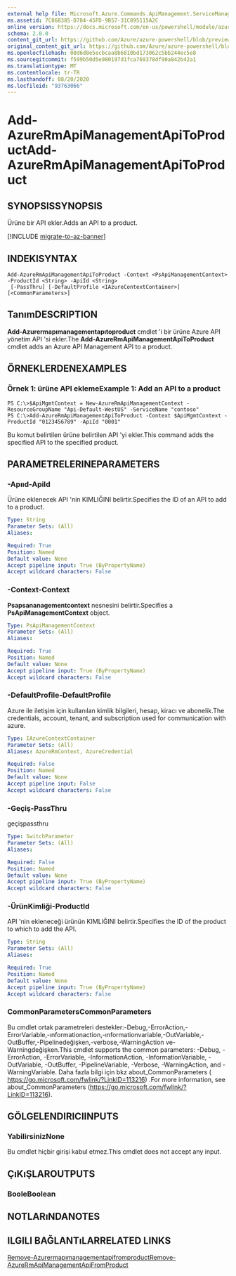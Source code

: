 ```yaml
---
external help file: Microsoft.Azure.Commands.ApiManagement.ServiceManagement.dll-Help.xml
ms.assetid: 7C86B385-D784-45FD-9B57-31C895115A2C
online version: https://docs.microsoft.com/en-us/powershell/module/azurerm.apimanagement/add-azurermapimanagementapitoproduct
schema: 2.0.0
content_git_url: https://github.com/Azure/azure-powershell/blob/preview/src/ResourceManager/ApiManagement/Commands.ApiManagement/help/Add-AzureRmApiManagementApiToProduct.md
original_content_git_url: https://github.com/Azure/azure-powershell/blob/preview/src/ResourceManager/ApiManagement/Commands.ApiManagement/help/Add-AzureRmApiManagementApiToProduct.md
ms.openlocfilehash: 08d6d8e5ecbcaa8b6810bd173062c5bb244ec5e8
ms.sourcegitcommit: f599b50d5e980197d1fca769378df90a842b42a1
ms.translationtype: MT
ms.contentlocale: tr-TR
ms.lasthandoff: 08/20/2020
ms.locfileid: "93763066"
---
```

# <span data-ttu-id="001a1-101">Add-AzureRmApiManagementApiToProduct</span><span class="sxs-lookup"><span data-stu-id="001a1-101">Add-AzureRmApiManagementApiToProduct</span></span>

## <span data-ttu-id="001a1-102">SYNOPSIS</span><span class="sxs-lookup"><span data-stu-id="001a1-102">SYNOPSIS</span></span>
<span data-ttu-id="001a1-103">Ürüne bir API ekler.</span><span class="sxs-lookup"><span data-stu-id="001a1-103">Adds an API to a product.</span></span>

[!INCLUDE [migrate-to-az-banner](../../includes/migrate-to-az-banner.md)]

## <span data-ttu-id="001a1-104">INDEKI</span><span class="sxs-lookup"><span data-stu-id="001a1-104">SYNTAX</span></span>

```
Add-AzureRmApiManagementApiToProduct -Context <PsApiManagementContext> -ProductId <String> -ApiId <String>
 [-PassThru] [-DefaultProfile <IAzureContextContainer>] [<CommonParameters>]
```

## <span data-ttu-id="001a1-105">Tanım</span><span class="sxs-lookup"><span data-stu-id="001a1-105">DESCRIPTION</span></span>
<span data-ttu-id="001a1-106">**Add-Azurermapımanagementapıtoproduct** cmdlet 'i bir ürüne Azure API yönetim API 'si ekler.</span><span class="sxs-lookup"><span data-stu-id="001a1-106">The **Add-AzureRmApiManagementApiToProduct** cmdlet adds an Azure API Management API to a product.</span></span>

## <span data-ttu-id="001a1-107">ÖRNEKLERDEN</span><span class="sxs-lookup"><span data-stu-id="001a1-107">EXAMPLES</span></span>

### <span data-ttu-id="001a1-108">Örnek 1: ürüne API ekleme</span><span class="sxs-lookup"><span data-stu-id="001a1-108">Example 1: Add an API to a product</span></span>
```
PS C:\>$ApiMgmtContext = New-AzureRmApiManagementContext -ResourceGroupName "Api-Default-WestUS" -ServiceName "contoso"
PS C:\>Add-AzureRmApiManagementApiToProduct -Context $ApiMgmtContext -ProductId "0123456789" -ApiId "0001"
```

<span data-ttu-id="001a1-109">Bu komut belirtilen ürüne belirtilen API 'yi ekler.</span><span class="sxs-lookup"><span data-stu-id="001a1-109">This command adds the specified API to the specified product.</span></span>

## <span data-ttu-id="001a1-110">PARAMETRELERINE</span><span class="sxs-lookup"><span data-stu-id="001a1-110">PARAMETERS</span></span>

### <span data-ttu-id="001a1-111">-Apııd</span><span class="sxs-lookup"><span data-stu-id="001a1-111">-ApiId</span></span>
<span data-ttu-id="001a1-112">Ürüne eklenecek API 'nin KIMLIĞINI belirtir.</span><span class="sxs-lookup"><span data-stu-id="001a1-112">Specifies the ID of an API to add to a product.</span></span>

```yaml
Type: String
Parameter Sets: (All)
Aliases: 

Required: True
Position: Named
Default value: None
Accept pipeline input: True (ByPropertyName)
Accept wildcard characters: False
```

### <span data-ttu-id="001a1-113">-Context</span><span class="sxs-lookup"><span data-stu-id="001a1-113">-Context</span></span>
<span data-ttu-id="001a1-114">**Psapsananagementcontext** nesnesini belirtir.</span><span class="sxs-lookup"><span data-stu-id="001a1-114">Specifies a **PsApiManagementContext** object.</span></span>

```yaml
Type: PsApiManagementContext
Parameter Sets: (All)
Aliases: 

Required: True
Position: Named
Default value: None
Accept pipeline input: True (ByPropertyName)
Accept wildcard characters: False
```

### <span data-ttu-id="001a1-115">-DefaultProfile</span><span class="sxs-lookup"><span data-stu-id="001a1-115">-DefaultProfile</span></span>
<span data-ttu-id="001a1-116">Azure ile iletişim için kullanılan kimlik bilgileri, hesap, kiracı ve abonelik.</span><span class="sxs-lookup"><span data-stu-id="001a1-116">The credentials, account, tenant, and subscription used for communication with azure.</span></span>

```yaml
Type: IAzureContextContainer
Parameter Sets: (All)
Aliases: AzureRmContext, AzureCredential

Required: False
Position: Named
Default value: None
Accept pipeline input: False
Accept wildcard characters: False
```

### <span data-ttu-id="001a1-117">-Geçiş</span><span class="sxs-lookup"><span data-stu-id="001a1-117">-PassThru</span></span>
<span data-ttu-id="001a1-118">geçiş</span><span class="sxs-lookup"><span data-stu-id="001a1-118">passthru</span></span>

```yaml
Type: SwitchParameter
Parameter Sets: (All)
Aliases: 

Required: False
Position: Named
Default value: None
Accept pipeline input: True (ByPropertyName)
Accept wildcard characters: False
```

### <span data-ttu-id="001a1-119">-ÜrünKimliği</span><span class="sxs-lookup"><span data-stu-id="001a1-119">-ProductId</span></span>
<span data-ttu-id="001a1-120">API 'nin ekleneceği ürünün KIMLIĞINI belirtir.</span><span class="sxs-lookup"><span data-stu-id="001a1-120">Specifies the ID of the product to which to add the API.</span></span>

```yaml
Type: String
Parameter Sets: (All)
Aliases: 

Required: True
Position: Named
Default value: None
Accept pipeline input: True (ByPropertyName)
Accept wildcard characters: False
```

### <span data-ttu-id="001a1-121">CommonParameters</span><span class="sxs-lookup"><span data-stu-id="001a1-121">CommonParameters</span></span>
<span data-ttu-id="001a1-122">Bu cmdlet ortak parametreleri destekler:-Debug,-ErrorAction,-ErrorVariable,-ınformationaction,-ınformationvariable,-OutVariable,-OutBuffer,-Pipelinedeğişken,-verbose,-WarningAction ve-Warningdeğişken.</span><span class="sxs-lookup"><span data-stu-id="001a1-122">This cmdlet supports the common parameters: -Debug, -ErrorAction, -ErrorVariable, -InformationAction, -InformationVariable, -OutVariable, -OutBuffer, -PipelineVariable, -Verbose, -WarningAction, and -WarningVariable.</span></span> <span data-ttu-id="001a1-123">Daha fazla bilgi için bkz about_CommonParameters ( https://go.microsoft.com/fwlink/?LinkID=113216) .</span><span class="sxs-lookup"><span data-stu-id="001a1-123">For more information, see about_CommonParameters (https://go.microsoft.com/fwlink/?LinkID=113216).</span></span>

## <span data-ttu-id="001a1-124">GÖLGELENDIRICI</span><span class="sxs-lookup"><span data-stu-id="001a1-124">INPUTS</span></span>

### <span data-ttu-id="001a1-125">Yabilirsiniz</span><span class="sxs-lookup"><span data-stu-id="001a1-125">None</span></span>
<span data-ttu-id="001a1-126">Bu cmdlet hiçbir girişi kabul etmez.</span><span class="sxs-lookup"><span data-stu-id="001a1-126">This cmdlet does not accept any input.</span></span>

## <span data-ttu-id="001a1-127">ÇıKıŞLAR</span><span class="sxs-lookup"><span data-stu-id="001a1-127">OUTPUTS</span></span>

### <span data-ttu-id="001a1-128">Boole</span><span class="sxs-lookup"><span data-stu-id="001a1-128">Boolean</span></span>

## <span data-ttu-id="001a1-129">NOTLARıNDA</span><span class="sxs-lookup"><span data-stu-id="001a1-129">NOTES</span></span>

## <span data-ttu-id="001a1-130">ILGILI BAĞLANTıLAR</span><span class="sxs-lookup"><span data-stu-id="001a1-130">RELATED LINKS</span></span>

[<span data-ttu-id="001a1-131">Remove-Azurermapımanagementapifromproduct</span><span class="sxs-lookup"><span data-stu-id="001a1-131">Remove-AzureRmApiManagementApiFromProduct</span></span>](./Remove-AzureRmApiManagementApiFromProduct.md)



